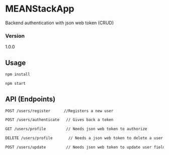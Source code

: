 # MEANStackApp
Backend authentication with json web token (CRUD)

### Version
1.0.0

## Usage

```bash
npm install
```

```bash
npm start
```

## API (Endpoints)
```bash
POST /users/register      //Registers a new user
```

```bash
POST /users/authenticate   // Gives back a token
```

```bash
GET /users/profile         // Needs json web token to authorize
```

```bash
DELETE /users/profile       // Needs a json web token to delete a user 
```

```bash
POST /users/update         // Needs json web token to update user field(s)
```
